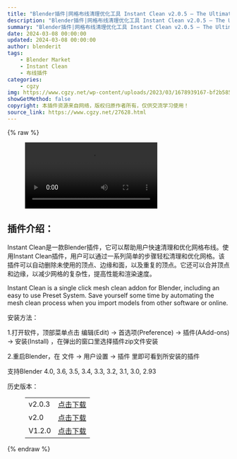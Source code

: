 ```yaml
---
title: "Blender插件|网格布线清理优化工具 Instant Clean v2.0.5 – The Ultimate Mesh Clean"
description: "Blender插件|网格布线清理优化工具 Instant Clean v2.0.5 – The Ultimate Mesh Clean"
summary: "Blender插件|网格布线清理优化工具 Instant Clean v2.0.5 – The Ultimate Mesh Clean"
date: 2024-03-08 00:00:00
updated: 2024-03-08 00:00:00
author: blenderit
tags: 
    - Blender Market
    - Instant Clean
    - 布线插件
categories:
    - cgzy
img: https://www.cgzy.net/wp-content/uploads/2023/03/1678939167-bf2b585aaeb7a04.webp
showGetMethod: false
copyright: 本插件资源来自网络，版权归原作者所有，仅供交流学习使用！
source_link: https://www.cgzy.net/27628.html
---
```


{% raw %}
<figure class="wp-block-video aligncenter"><video controls src="https://cloud.video.taobao.com//play/u/717183932/p/1/e/6/t/1/401539897675.mp4"></video></figure><div class="wp-block-pandastudio-title"><div class="title_style_01"><h2 id="h2-0">插件介绍：</h2></div></div><p class="is-style-text-indent-2em">Instant Clean是一款Blender插件，它可以帮助用户快速清理和优化网格布线。使用Instant Clean插件，用户可以通过一系列简单的步骤轻松清理和优化网格。该插件可以自动删除未使用的顶点、边缘和面，以及重复的顶点。它还可以合并顶点和边缘，以减少网格的复杂性，提高性能和渲染速度。</p><p>Instant Clean is a single click mesh clean addon for Blender, including an easy to use Preset System. Save yourself some time by automating the mesh clean process when you import models from other software or online.</p><div class="wp-block-pandastudio-title"><div class="title_style_01"><p>安装方法：</p></div></div><p>1.打开软件，顶部菜单点击 编辑(Edit) → 首选项(Preference) → 插件(AAdd-ons) → 安装(Install) ，在弹出的窗口里选择插件zip文件安装</p><p>2.重启Blender，在 文件 → 用户设置 → 插件 里即可看到所安装的插件</p><div class="wp-block-pandastudio-tips"><div class="tip success "><p>支持Blender 4.0, 3.6, 3.5, 3.4, 3.3, 3.2, 3.1, 3.0, 2.93</p>
</div></div><div class="wp-block-pandastudio-title"><div class="title_style_01"><p>历史版本：</p></div></div><figure class="wp-block-table has-medium-font-size"><table><tbody><tr><td>v2.0.3</td><td><a href="https://www.cgzy.net/go?_=60bbb3dbb7aHR0cHM6Ly9wYW4uYmFpZHUuY29tL3MvMUFxSURjU2lQQjZGWHBHR2tUcEJ1LXc%2FcHdkPWtxdHo%3D" target="_blank">点击下载</a></td></tr><tr><td>v2.0</td><td><a href="https://www.cgzy.net/go?_=c34a92f32faHR0cHM6Ly9wYW4uYmFpZHUuY29tL3MvMU1vQ3MzTXc1MXJ4OWFGQVN6N19YVmc%2FcHdkPWM1ZjI%3D" target="_blank">点击下载</a></td></tr><tr><td>V1.2.0</td><td><a href="https://www.cgzy.net/go?_=c4b64e1030aHR0cHM6Ly9wYW4uYmFpZHUuY29tL3MvMXRlRWdOWGRRZm5RSTJnZjZGTFpiT3c%2FcHdkPW44eW8%3D" target="_blank" rel="noreferrer noopener">点击下载</a></td></tr></tbody></table></figure>
<div style="display: none">cgzy</div>
{% endraw %}